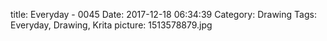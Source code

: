 title: Everyday - 0045
Date: 2017-12-18 06:34:39
Category: Drawing
Tags: Everyday, Drawing, Krita
picture: 1513578879.jpg
